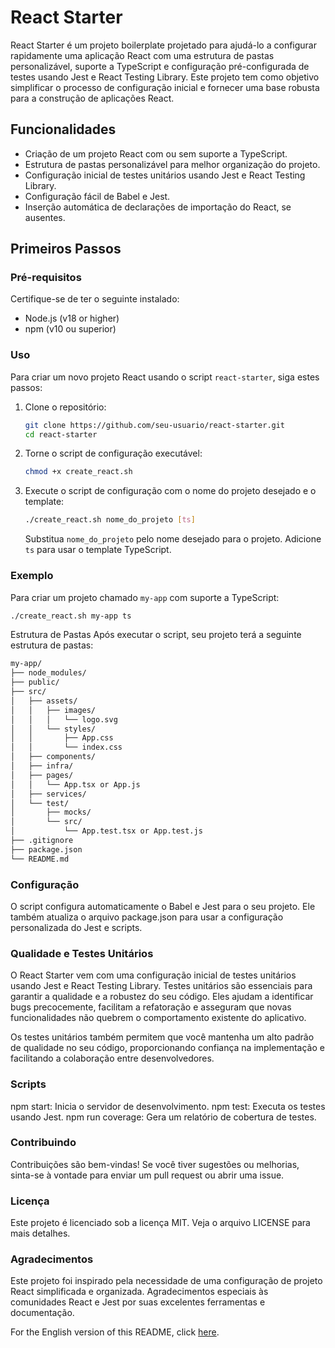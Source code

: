 # React Starter

React Starter é um projeto boilerplate projetado para ajudá-lo a configurar rapidamente uma aplicação React com uma estrutura de pastas personalizável, suporte a TypeScript e configuração pré-configurada de testes usando Jest e React Testing Library. Este projeto tem como objetivo simplificar o processo de configuração inicial e fornecer uma base robusta para a construção de aplicações React.

## Funcionalidades

- Criação de um projeto React com ou sem suporte a TypeScript.
- Estrutura de pastas personalizável para melhor organização do projeto.
- Configuração inicial de testes unitários usando Jest e React Testing Library.
- Configuração fácil de Babel e Jest.
- Inserção automática de declarações de importação do React, se ausentes.

## Primeiros Passos

### Pré-requisitos

Certifique-se de ter o seguinte instalado:

- Node.js (v18 or higher)
- npm (v10 ou superior)

### Uso

Para criar um novo projeto React usando o script `react-starter`, siga estes passos:

1. Clone o repositório:

    ```bash
    git clone https://github.com/seu-usuario/react-starter.git
    cd react-starter
    ```

2. Torne o script de configuração executável:

    ```bash
    chmod +x create_react.sh
    ```

3. Execute o script de configuração com o nome do projeto desejado e o template:

    ```bash
    ./create_react.sh nome_do_projeto [ts]
    ```

    Substitua `nome_do_projeto` pelo nome desejado para o projeto. Adicione `ts` para usar o template TypeScript.

### Exemplo

Para criar um projeto chamado `my-app` com suporte a TypeScript:

```bash
./create_react.sh my-app ts
```

Estrutura de Pastas
Após executar o script, seu projeto terá a seguinte estrutura de pastas:

```bash
my-app/
├── node_modules/
├── public/
├── src/
│   ├── assets/
│   │   ├── images/
│   │   │   └── logo.svg
│   │   └── styles/
│   │       ├── App.css
│   │       └── index.css
│   ├── components/
│   ├── infra/
│   ├── pages/
│   │   └── App.tsx or App.js
│   ├── services/
│   └── test/
│       ├── mocks/
│       └── src/
│           └── App.test.tsx or App.test.js
├── .gitignore
├── package.json
└── README.md
```

### Configuração

O script configura automaticamente o Babel e Jest para o seu projeto. Ele também atualiza o arquivo package.json para usar a configuração personalizada do Jest e scripts.

### Qualidade e Testes Unitários

O React Starter vem com uma configuração inicial de testes unitários usando Jest e React Testing Library. Testes unitários são essenciais para garantir a qualidade e a robustez do seu código. Eles ajudam a identificar bugs precocemente, facilitam a refatoração e asseguram que novas funcionalidades não quebrem o comportamento existente do aplicativo.

Os testes unitários também permitem que você mantenha um alto padrão de qualidade no seu código, proporcionando confiança na implementação e facilitando a colaboração entre desenvolvedores.

### Scripts

npm start: Inicia o servidor de desenvolvimento.
npm test: Executa os testes usando Jest.
npm run coverage: Gera um relatório de cobertura de testes.

### Contribuindo

Contribuições são bem-vindas! Se você tiver sugestões ou melhorias, sinta-se à vontade para enviar um pull request ou abrir uma issue.

### Licença

Este projeto é licenciado sob a licença MIT. Veja o arquivo LICENSE para mais detalhes.

### Agradecimentos

Este projeto foi inspirado pela necessidade de uma configuração de projeto React simplificada e organizada. Agradecimentos especiais às comunidades React e Jest por suas excelentes ferramentas e documentação.

For the English version of this README, click [here](README_EN.md).